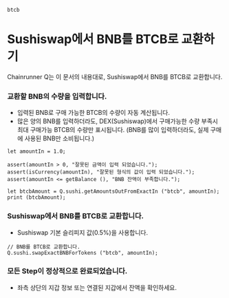 ```meta-Currency
btcb
```

# Sushiswap에서 BNB를 BTCB로 교환하기

Chainrunner Q는 이 문서의 내용대로, Sushiswap에서 BNB를 BTCB로 교환합니다.

### 교환할 BNB의 수량을 입력합니다.

- 입력된 BNB로 구매 가능한 BTCB의 수량이 자동 계산됩니다.
- 많은 양의 BNB를 입력하더라도, DEX(Sushiswap)에서 구매가능한 수량 부족시 최대 구매가능 BTCB의 수량만 표시됩니다. (BNB를 많이 입력하더라도, 실제 구매에 사용된 BNB만 소비됩니다.)

```input-Dynamic BNB
let amountIn = 1.0;
```

```input-Verify
assert(amountIn > 0, "잘못된 금액이 입력 되었습니다.");
assert(isCurrency(amountIn), "잘못된 형식의 값이 입력 되었습니다.");
assert(amountIn <= getBalance (), "BNB 잔액이 부족합니다.");
```

```output-Dynamic BTCB
let btcbAmount = Q.sushi.getAmountsOutFromExactIn ("btcb", amountIn);
print (btcbAmount);
```

### Sushiswap에서 BNB를 BTCB로 교환합니다.

- Sushiswap 기본 슬리피지 값(0.5%)을 사용합니다.

```taster
// BNB를 BTCB로 교환합니다.
Q.sushi.swapExactBNBForTokens ("btcb", amountIn);
```

### 모든 Step이 정상적으로 완료되었습니다.

- 좌측 상단의 지갑 정보 또는 연결된 지갑에서 잔액을 확인하세요.

